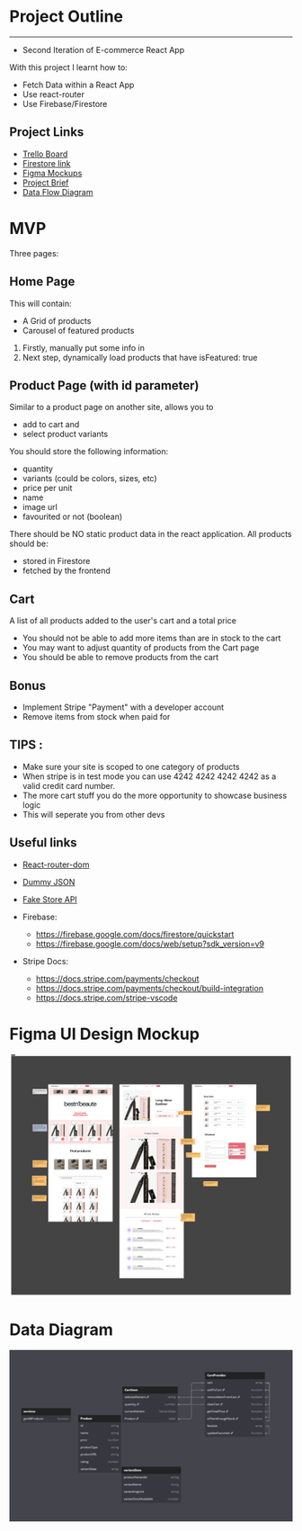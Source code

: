 # Project Outline

---

- Second Iteration of E-commerce React App

With this project I learnt how to:

- Fetch Data within a React App
- Use react-router
- Use Firebase/Firestore

## Project Links

- [Trello Board](https://trello.com/invite/b/681442690fd3e2409395c65f/ATTI5213dd5bf137b3aa1c71bbdb0d5b846130ABFD1D/e-commerce-13th-may)
- [Firestore link](https://console.firebase.google.com/u/0/project/carries-firebase/firestore/databases/-default-/data/~2Fproducts~2FVbKECzzYpbnbyuVBlaNA)
- [Figma Mockups](https://www.figma.com/design/ygYxZp3P5Ly93cxN0C6lNc/E-commerce?node-id=0-1&t=RniU748WGmmkonOs-1)
- [Project Brief](https://github.com/nology-tech/chicago-consultancy/blob/main/projects/eShop/README.md)
- [Data Flow Diagram](https://dbdiagram.io/d/E-Commerce-Site-68222a6d5b2fc4582f416746)

# MVP

Three pages:

## Home Page

This will contain:

- A Grid of products
- Carousel of featured products

1. Firstly, manually put some info in
2. Next step, dynamically load products that have isFeatured: true

## Product Page (with id parameter)

Similar to a product page on another site, allows you to

- add to cart and
- select product variants

You should store the following information:

- quantity
- variants (could be colors, sizes, etc)
- price per unit
- name
- image url
- favourited or not (boolean)

There should be NO static product data in the react application.
All products should be:

- stored in Firestore
- fetched by the frontend

## Cart

A list of all products added to the user's cart and a total price

- You should not be able to add more items than are in stock to the cart
- You may want to adjust quantity of products from the Cart page
- You should be able to remove products from the cart

## Bonus

- Implement Stripe "Payment" with a developer account
- Remove items from stock when paid for

## TIPS :

- Make sure your site is scoped to one category of products
- When stripe is in test mode you can use 4242 4242 4242 4242 as a valid credit card number.
- The more cart stuff you do the more opportunity to showcase business logic
- This will seperate you from other devs

## Useful links

- [React-router-dom](https://reactrouter.com/start/framework/navigating)
- [Dummy JSON](https://dummyjson.com/)
- [Fake Store API](https://fakestoreapi.com/)

- Firebase:

  - https://firebase.google.com/docs/firestore/quickstart
  - https://firebase.google.com/docs/web/setup?sdk_version=v9

- Stripe Docs:
  - https://docs.stripe.com/payments/checkout
  - https://docs.stripe.com/payments/checkout/build-integration
  - https://docs.stripe.com/stripe-vscode

# Figma UI Design Mockup

![Figma-mockup](docs/Final_Design_Mockups.png)

# Data Diagram

![db-diagram](docs/db-diagram-data-flow-e-commerce.png)
